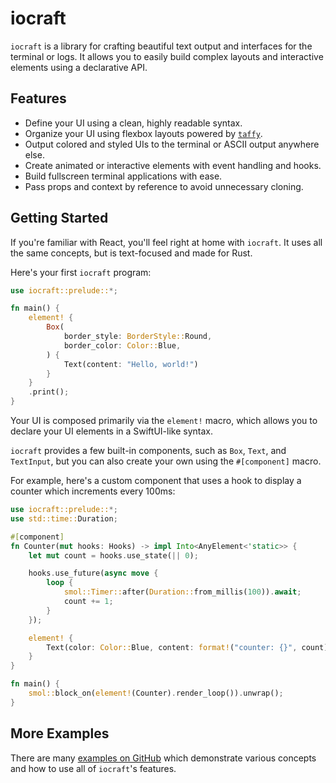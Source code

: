 # iocraft

`iocraft` is a library for crafting beautiful text output and interfaces for the terminal or
logs. It allows you to easily build complex layouts and interactive elements using a
declarative API.

## Features

- Define your UI using a clean, highly readable syntax.
- Organize your UI using flexbox layouts powered by [`taffy`](https://docs.rs/taffy/).
- Output colored and styled UIs to the terminal or ASCII output anywhere else.
- Create animated or interactive elements with event handling and hooks.
- Build fullscreen terminal applications with ease.
- Pass props and context by reference to avoid unnecessary cloning.

## Getting Started

If you're familiar with React, you'll feel right at home with `iocraft`. It uses all the same
concepts, but is text-focused and made for Rust.

Here's your first `iocraft` program:

```rust
use iocraft::prelude::*;

fn main() {
    element! {
        Box(
            border_style: BorderStyle::Round,
            border_color: Color::Blue,
        ) {
            Text(content: "Hello, world!")
        }
    }
    .print();
}
```

Your UI is composed primarily via the `element!` macro, which allows you to
declare your UI elements in a SwiftUI-like syntax.

`iocraft` provides a few built-in components, such as `Box`, `Text`, and
`TextInput`, but you can also create your own using the `#[component]` macro.

For example, here's a custom component that uses a hook to display a counter
which increments every 100ms:

```rust
use iocraft::prelude::*;
use std::time::Duration;

#[component]
fn Counter(mut hooks: Hooks) -> impl Into<AnyElement<'static>> {
    let mut count = hooks.use_state(|| 0);

    hooks.use_future(async move {
        loop {
            smol::Timer::after(Duration::from_millis(100)).await;
            count += 1;
        }
    });

    element! {
        Text(color: Color::Blue, content: format!("counter: {}", count))
    }
}

fn main() {
    smol::block_on(element!(Counter).render_loop()).unwrap();
}
```

## More Examples

There are many [examples on GitHub](https://github.com/ccbrown/iocraft/tree/main/examples)
which demonstrate various concepts and how to use all of `iocraft`'s features.
